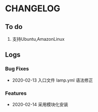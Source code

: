 # CHANGELOG


## To do

1. 支持Ubuntu,AmazonLinux

## Logs

### Bug Fixes

* 2020-02-13  入口文件 lamp.yml 语法修正

### Features

* 2020-02-14  采用模块化安装